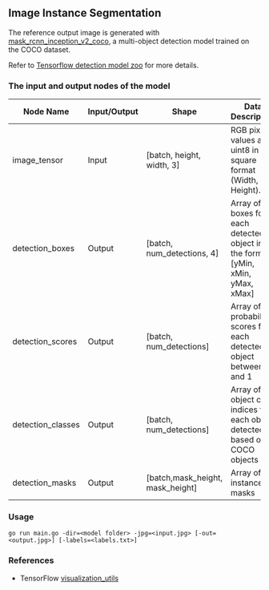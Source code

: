 ## Image Instance Segmentation

The reference output image is generated with [mask_rcnn_inception_v2_coco](http://download.tensorflow.org/models/object_detection/mask_rcnn_inception_v2_coco_2018_01_28.tar.gz), a multi-object detection model trained on the COCO dataset.

Refer to [Tensorflow detection model zoo](https://github.com/tensorflow/models/blob/477ed41e7e4e8a8443bc633846eb01e2182dc68a/object_detection/g3doc/detection_model_zoo.md) for more details.

### The input and output nodes of the model

| Node Name         | Input/Output | Shape                            | Data Description                                                               |
| ----------------- | ------------ | -------------------------------- | ------------------------------------------------------------------------------ |
| image_tensor      | Input        | [batch, height, width, 3]        | RGB pixel values as uint8 in a square format (Width, Height).                  |
| detection_boxes   | Output       | [batch, num_detections, 4]       | Array of boxes for each detected object in the format [yMin, xMin, yMax, xMax] |
| detection_scores  | Output       | [batch, num_detections]          | Array of probability scores for each detected object between 0 and 1           |
| detection_classes | Output       | [batch, num_detections]          | Array of object class indices for each object detected based on COCO objects   |
| detection_masks   | Output       | [batch,mask_height, mask_height] | Array of instance masks                                                        |

### Usage

`go run main.go -dir=<model folder> -jpg=<input.jpg> [-out=<output.jpg>] [-labels=<labels.txt>]`

### References

- TensorFlow [visualization_utils](https://github.com/tensorflow/models/blob/master/research/object_detection/utils/visualization_utils.py)